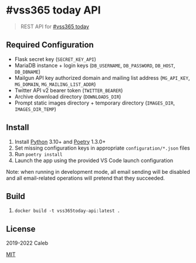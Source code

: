 # #vss365 today API

> REST API for [#vss365 today](https://vss365today.com)

## Required Configuration

- Flask secret key (`SECRET_KEY_API`)
- MariaDB instance + login keys (`DB_USERNAME`, `DB_PASSWORD`, `DB_HOST`, `DB_DBNAME`)
- Mailgun API key authorized domain and mailing list address (`MG_API_KEY`, `MG_DOMAIN`, `MG_MAILING_LIST_ADDR`)
- Twitter API v2 bearer token (`TWITTER_BEARER`)
- Archive download directory (`DOWNLOADS_DIR`)
- Prompt static images directory + temporary directory (`IMAGES_DIR`, `IMAGES_DIR_TEMP`)

## Install

1. Install [Python](https://www.python.org) 3.10+ and [Poetry](https://python-poetry.org) 1.3.0+
1. Set missing configuration keys in appropriate `configuration/*.json` files
1. Run `poetry install`
1. Launch the app using the provided VS Code launch configuration

Note: when running in development mode, all email sending will be disabled and
all email-related operations will pretend that they succeeded.


## Build

1. `docker build -t vss365today-api:latest .`

## License

2019-2022 Caleb

[MIT](LICENSE)
